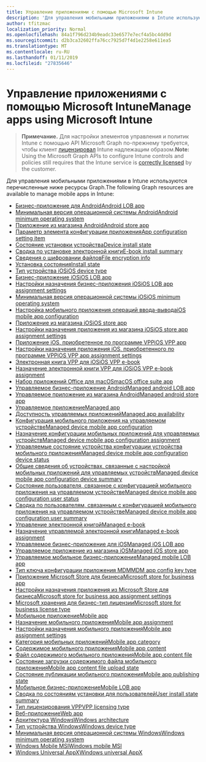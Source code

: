 ```yaml
---
title: Управление приложениями с помощью Microsoft Intune
description: 'Для управления мобильными приложениями в Intune используются перечисленные ниже ресурсы Graph.  '
author: tfitzmac
localization_priority: Normal
ms.openlocfilehash: 84a1f796d234b9eadc33e6577e7ecf4a5bc4dd9d
ms.sourcegitcommit: d2b3ca32602ffa76cc7925d7f4d1e2258e611ea5
ms.translationtype: MT
ms.contentlocale: ru-RU
ms.lasthandoff: 01/11/2019
ms.locfileid: "27835646"
---
```

# <a name="manage-apps-using-microsoft-intune"></a><span data-ttu-id="4a5ba-103">Управление приложениями с помощью Microsoft Intune</span><span class="sxs-lookup"><span data-stu-id="4a5ba-103">Manage apps using Microsoft Intune</span></span>

> <span data-ttu-id="4a5ba-104">**Примечание.** Для настройки элементов управления и политик Intune с помощью API Microsoft Graph по-прежнему требуется, чтобы клиент [лицензировал](https://www.microsoft.com/en-us/cloud-platform/microsoft-intune-pricing) Intune надлежащим образом.</span><span class="sxs-lookup"><span data-stu-id="4a5ba-104">**Note:** Using the Microsoft Graph APIs to configure Intune controls and policies still requires that the Intune service is [correctly licensed](https://www.microsoft.com/en-us/cloud-platform/microsoft-intune-pricing) by the customer.</span></span>

<span data-ttu-id="4a5ba-105">Для управления мобильными приложениями в Intune используются перечисленные ниже ресурсы Graph.</span><span class="sxs-lookup"><span data-stu-id="4a5ba-105">The following Graph resources are available to manage mobile apps in Intune:</span></span>  

- [<span data-ttu-id="4a5ba-106">Бизнес-приложение для Android</span><span class="sxs-lookup"><span data-stu-id="4a5ba-106">Android LOB app</span></span>](intune-apps-androidlobapp.md)
- [<span data-ttu-id="4a5ba-107">Минимальная версия операционной системы Android</span><span class="sxs-lookup"><span data-stu-id="4a5ba-107">Android minimum operating system</span></span>](intune-apps-androidminimumoperatingsystem.md)
- [<span data-ttu-id="4a5ba-108">Приложение из магазина Android</span><span class="sxs-lookup"><span data-stu-id="4a5ba-108">Android store app</span></span>](intune-apps-androidstoreapp.md)
- [<span data-ttu-id="4a5ba-109">Параметр элемента конфигурации приложения</span><span class="sxs-lookup"><span data-stu-id="4a5ba-109">App configuration setting item</span></span>](intune-apps-appconfigurationsettingitem.md)
- [<span data-ttu-id="4a5ba-110">Состояние установки устройства</span><span class="sxs-lookup"><span data-stu-id="4a5ba-110">Device install state</span></span>](intune-books-deviceinstallstate.md)
- [<span data-ttu-id="4a5ba-111">Сводка по установке электронной книги</span><span class="sxs-lookup"><span data-stu-id="4a5ba-111">E-book install summary</span></span>](intune-books-ebookinstallsummary.md)
- [<span data-ttu-id="4a5ba-112">Сведения о шифровании файлов</span><span class="sxs-lookup"><span data-stu-id="4a5ba-112">File encryption info</span></span>](intune-apps-fileencryptioninfo.md)
- [<span data-ttu-id="4a5ba-113">Установка состояния</span><span class="sxs-lookup"><span data-stu-id="4a5ba-113">Install state</span></span>](intune-books-installstate.md)
- [<span data-ttu-id="4a5ba-114">Тип устройства iOS</span><span class="sxs-lookup"><span data-stu-id="4a5ba-114">iOS device type</span></span>](intune-apps-iosdevicetype.md)
- [<span data-ttu-id="4a5ba-115">Бизнес-приложение iOS</span><span class="sxs-lookup"><span data-stu-id="4a5ba-115">iOS LOB app</span></span>](intune-apps-ioslobapp.md)
- [<span data-ttu-id="4a5ba-116">Настройки назначения бизнес-приложения iOS</span><span class="sxs-lookup"><span data-stu-id="4a5ba-116">iOS LOB app assignment settings</span></span>](intune-apps-ioslobappassignmentsettings.md)
- [<span data-ttu-id="4a5ba-117">Минимальная версия операционной системы iOS</span><span class="sxs-lookup"><span data-stu-id="4a5ba-117">iOS minimum operating system</span></span>](intune-apps-iosminimumoperatingsystem.md)
- [<span data-ttu-id="4a5ba-118">Настройка мобильного приложения операций ввода-вывода</span><span class="sxs-lookup"><span data-stu-id="4a5ba-118">iOS mobile app configuration</span></span>](intune-apps-iosmobileappconfiguration.md)
- [<span data-ttu-id="4a5ba-119">Приложение из магазина iOS</span><span class="sxs-lookup"><span data-stu-id="4a5ba-119">iOS store app</span></span>](intune-apps-iosstoreapp.md)
- [<span data-ttu-id="4a5ba-120">Настройки назначения приложения из магазина iOS</span><span class="sxs-lookup"><span data-stu-id="4a5ba-120">iOS store app assignment settings</span></span>](intune-apps-iosstoreappassignmentsettings.md)
- [<span data-ttu-id="4a5ba-121">Приложение iOS, приобретенное по программе VPP</span><span class="sxs-lookup"><span data-stu-id="4a5ba-121">iOS VPP app</span></span>](intune-apps-iosvppapp.md)
- [<span data-ttu-id="4a5ba-122">Настройки назначения приложения iOS, приобретенного по программе VPP</span><span class="sxs-lookup"><span data-stu-id="4a5ba-122">iOS VPP app assignment settings</span></span>](intune-apps-iosvppappassignmentsettings.md)
- [<span data-ttu-id="4a5ba-123">Электронная книга VPP для iOS</span><span class="sxs-lookup"><span data-stu-id="4a5ba-123">iOS VPP e-book</span></span>](intune-books-iosvppebook.md)
- [<span data-ttu-id="4a5ba-124">Назначение электронной книги VPP для iOS</span><span class="sxs-lookup"><span data-stu-id="4a5ba-124">iOS VPP e-book assignment</span></span>](intune-books-iosvppebookassignment.md)
- [<span data-ttu-id="4a5ba-125">Набор приложений Office для macOS</span><span class="sxs-lookup"><span data-stu-id="4a5ba-125">macOS office suite app</span></span>](intune-apps-macosofficesuiteapp.md)
- [<span data-ttu-id="4a5ba-126">Управляемое бизнес-приложение Android</span><span class="sxs-lookup"><span data-stu-id="4a5ba-126">Managed android LOB app</span></span>](intune-apps-managedandroidlobapp.md)
- [<span data-ttu-id="4a5ba-127">Управляемое приложение из магазина Android</span><span class="sxs-lookup"><span data-stu-id="4a5ba-127">Managed android store app</span></span>](intune-apps-managedandroidstoreapp.md)
- [<span data-ttu-id="4a5ba-128">Управляемое приложение</span><span class="sxs-lookup"><span data-stu-id="4a5ba-128">Managed app</span></span>](intune-apps-managedapp.md)
- [<span data-ttu-id="4a5ba-129">Доступность управляемых приложений</span><span class="sxs-lookup"><span data-stu-id="4a5ba-129">Managed app availability</span></span>](intune-apps-managedappavailability.md)
- [<span data-ttu-id="4a5ba-130">Конфигурация мобильного приложения на управляемом устройстве</span><span class="sxs-lookup"><span data-stu-id="4a5ba-130">Managed device mobile app configuration</span></span>](intune-apps-manageddevicemobileappconfiguration.md)
- [<span data-ttu-id="4a5ba-131">Назначение конфигурации мобильных приложений для управляемых устройств</span><span class="sxs-lookup"><span data-stu-id="4a5ba-131">Managed device mobile app configuration assignment</span></span>](intune-apps-manageddevicemobileappconfigurationassignment.md)
- [<span data-ttu-id="4a5ba-132">Управляемые состояние устройства конфигурации устройства мобильного приложения</span><span class="sxs-lookup"><span data-stu-id="4a5ba-132">Managed device mobile app configuration device status</span></span>](intune-apps-manageddevicemobileappconfigurationdevicestatus.md)
- [<span data-ttu-id="4a5ba-133">Общие сведения об устройствах, связанные с настройкой мобильных приложений для управляемых устройств</span><span class="sxs-lookup"><span data-stu-id="4a5ba-133">Managed device mobile app configuration device summary</span></span>](intune-apps-manageddevicemobileappconfigurationdevicesummary.md)
- [<span data-ttu-id="4a5ba-134">Состояние пользователя, связанное с конфигурацией мобильного приложения на управляемом устройстве</span><span class="sxs-lookup"><span data-stu-id="4a5ba-134">Managed device mobile app configuration user status</span></span>](intune-apps-manageddevicemobileappconfigurationuserstatus.md)
- [<span data-ttu-id="4a5ba-135">Сводка по пользователям, связанным с конфигурацией мобильного приложения на управляемом устройстве</span><span class="sxs-lookup"><span data-stu-id="4a5ba-135">Managed device mobile app configuration user summary</span></span>](intune-apps-manageddevicemobileappconfigurationusersummary.md)
- [<span data-ttu-id="4a5ba-136">Управление электронной книгой</span><span class="sxs-lookup"><span data-stu-id="4a5ba-136">Managed e-book</span></span>](intune-books-managedebook.md)
- [<span data-ttu-id="4a5ba-137">Назначение управляемой электронной книги</span><span class="sxs-lookup"><span data-stu-id="4a5ba-137">Managed e-book assignment</span></span>](intune-books-managedebookassignment.md)
- [<span data-ttu-id="4a5ba-138">Управляемое бизнес-приложение для iOS</span><span class="sxs-lookup"><span data-stu-id="4a5ba-138">Managed iOS LOB app</span></span>](intune-apps-managedioslobapp.md)
- [<span data-ttu-id="4a5ba-139">Управляемое приложение из магазина iOS</span><span class="sxs-lookup"><span data-stu-id="4a5ba-139">Managed iOS store app</span></span>](intune-apps-managediosstoreapp.md)
- [<span data-ttu-id="4a5ba-140">Управляемое мобильное бизнес-приложение</span><span class="sxs-lookup"><span data-stu-id="4a5ba-140">Managed mobile LOB app</span></span>](intune-apps-managedmobilelobapp.md)
- [<span data-ttu-id="4a5ba-141">Тип ключа конфигурации приложения MDM</span><span class="sxs-lookup"><span data-stu-id="4a5ba-141">MDM app config key type</span></span>](intune-apps-mdmappconfigkeytype.md)
- [<span data-ttu-id="4a5ba-142">Приложение Microsoft Store для бизнеса</span><span class="sxs-lookup"><span data-stu-id="4a5ba-142">Microsoft store for business app</span></span>](intune-apps-microsoftstoreforbusinessapp.md)
- [<span data-ttu-id="4a5ba-143">Настройки назначения приложения из Microsoft Store для бизнеса</span><span class="sxs-lookup"><span data-stu-id="4a5ba-143">Microsoft store for business app assignment settings</span></span>](intune-apps-microsoftstoreforbusinessappassignmentsettings.md)
- [<span data-ttu-id="4a5ba-144">Microsoft хранения для бизнес-тип лицензии</span><span class="sxs-lookup"><span data-stu-id="4a5ba-144">Microsoft store for business license type</span></span>](intune-apps-microsoftstoreforbusinesslicensetype.md)
- [<span data-ttu-id="4a5ba-145">Мобильное приложение</span><span class="sxs-lookup"><span data-stu-id="4a5ba-145">Mobile app</span></span>](intune-apps-mobileapp.md)
- [<span data-ttu-id="4a5ba-146">Назначение мобильного приложения</span><span class="sxs-lookup"><span data-stu-id="4a5ba-146">Mobile app assignment</span></span>](intune-apps-mobileappassignment.md)
- [<span data-ttu-id="4a5ba-147">Настройки назначения мобильного приложения</span><span class="sxs-lookup"><span data-stu-id="4a5ba-147">Mobile app assignment settings</span></span>](intune-apps-mobileappassignmentsettings.md)
- [<span data-ttu-id="4a5ba-148">Категория мобильных приложений</span><span class="sxs-lookup"><span data-stu-id="4a5ba-148">Mobile app category</span></span>](intune-apps-mobileappcategory.md)
- [<span data-ttu-id="4a5ba-149">Содержимое мобильного приложения</span><span class="sxs-lookup"><span data-stu-id="4a5ba-149">Mobile app content</span></span>](intune-apps-mobileappcontent.md)
- [<span data-ttu-id="4a5ba-150">Файл содержимого мобильного приложения</span><span class="sxs-lookup"><span data-stu-id="4a5ba-150">Mobile app content file</span></span>](intune-apps-mobileappcontentfile.md)
- [<span data-ttu-id="4a5ba-151">Состояние загрузки содержимого файла мобильного приложения</span><span class="sxs-lookup"><span data-stu-id="4a5ba-151">Mobile app content file upload state</span></span>](intune-apps-mobileappcontentfileuploadstate.md)
- [<span data-ttu-id="4a5ba-152">Состояние публикации мобильного приложения</span><span class="sxs-lookup"><span data-stu-id="4a5ba-152">Mobile app publishing state</span></span>](intune-apps-mobileapppublishingstate.md)
- [<span data-ttu-id="4a5ba-153">Мобильное бизнес-приложение</span><span class="sxs-lookup"><span data-stu-id="4a5ba-153">Mobile LOB app</span></span>](intune-apps-mobilelobapp.md)
- [<span data-ttu-id="4a5ba-154">Сводка по состояниям установки для пользователей</span><span class="sxs-lookup"><span data-stu-id="4a5ba-154">User install state summary</span></span>](intune-books-userinstallstatesummary.md)
- [<span data-ttu-id="4a5ba-155">Тип лицензирования VPP</span><span class="sxs-lookup"><span data-stu-id="4a5ba-155">VPP licensing type</span></span>](intune-apps-vpplicensingtype.md)
- [<span data-ttu-id="4a5ba-156">Веб-приложение</span><span class="sxs-lookup"><span data-stu-id="4a5ba-156">Web app</span></span>](intune-apps-webapp.md)
- [<span data-ttu-id="4a5ba-157">Архитектура Windows</span><span class="sxs-lookup"><span data-stu-id="4a5ba-157">Windows architecture</span></span>](intune-apps-windowsarchitecture.md)
- [<span data-ttu-id="4a5ba-158">Тип устройства Windows</span><span class="sxs-lookup"><span data-stu-id="4a5ba-158">Windows device type</span></span>](intune-apps-windowsdevicetype.md)
- [<span data-ttu-id="4a5ba-159">Минимальная версия операционной системы Windows</span><span class="sxs-lookup"><span data-stu-id="4a5ba-159">Windows minimum operating system</span></span>](intune-apps-windowsminimumoperatingsystem.md)
- [<span data-ttu-id="4a5ba-160">Windows Mobile MSI</span><span class="sxs-lookup"><span data-stu-id="4a5ba-160">Windows mobile MSI</span></span>](intune-apps-windowsmobilemsi.md)
- [<span data-ttu-id="4a5ba-161">Windows Universal AppX</span><span class="sxs-lookup"><span data-stu-id="4a5ba-161">Windows universal AppX</span></span>](intune-apps-windowsuniversalappx.md)
